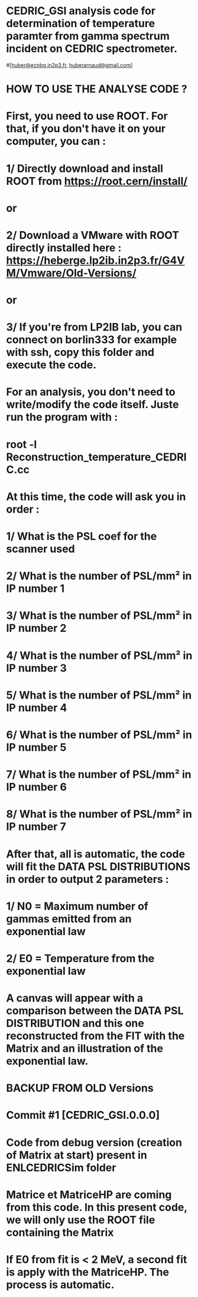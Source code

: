 # CEDRIC_GSI analysis code for determination of temperature paramter from gamma spectrum incident on CEDRIC spectrometer.
#[huber@ecnbg.in2p3.fr, huberarnaud@gmail.com]

# HOW TO USE THE ANALYSE CODE ?

# First, you need to use ROOT. For that, if you don't have it on your computer, you can :
# 1/ Directly download and install ROOT from https://root.cern/install/
# or
# 2/ Download a VMware with ROOT directly installed here : https://heberge.lp2ib.in2p3.fr/G4VM/Vmware/Old-Versions/
# or
# 3/ If you're from LP2IB lab, you can connect on borlin333 for example with ssh, copy this folder and execute the code.

# For an analysis, you don't need to write/modify the code itself. Juste run the program with :
# root -l Reconstruction_temperature_CEDRIC.cc

# At this time, the code will ask you in order :
# 1/ What is the PSL coef for the scanner used
# 2/ What is the number of PSL/mm² in IP number 1
# 3/ What is the number of PSL/mm² in IP number 2
# 4/ What is the number of PSL/mm² in IP number 3
# 5/ What is the number of PSL/mm² in IP number 4
# 6/ What is the number of PSL/mm² in IP number 5
# 7/ What is the number of PSL/mm² in IP number 6
# 8/ What is the number of PSL/mm² in IP number 7

# After that, all is automatic, the code will fit the DATA PSL DISTRIBUTIONS in order to output 2 parameters :
# 1/ N0 = Maximum number of gammas emitted from an exponential law
# 2/ E0 = Temperature from the exponential law

# A canvas will appear with a comparison between the DATA PSL DISTRIBUTION and this one reconstructed from the FIT with the Matrix and an illustration of the exponential law.






# BACKUP FROM OLD Versions
# Commit #1 [CEDRIC_GSI.0.0.0]
# Code from debug version (creation of Matrix at start) present in ENLCEDRICSim folder
# Matrice et MatriceHP are coming from this code. In this present code, we will only use the ROOT file containing the Matrix
# If E0 from fit is < 2 MeV, a second fit is apply with the MatriceHP. The process is automatic.
